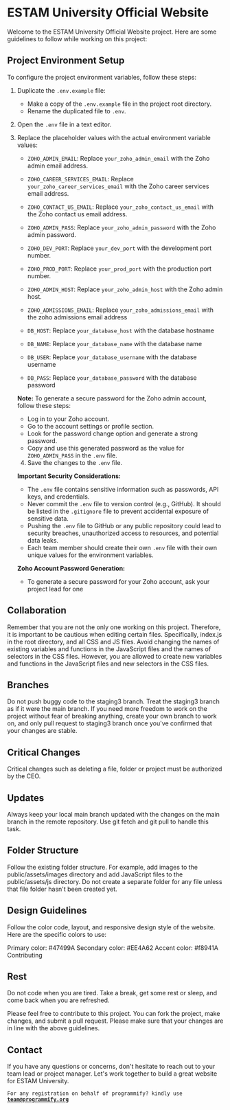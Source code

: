 # ESTAM University Official Website

Welcome to the ESTAM University Official Website project. Here are some guidelines to follow while working on this project:

## Project Environment Setup

To configure the project environment variables, follow these steps:

1. Duplicate the `.env.example` file:

   - Make a copy of the `.env.example` file in the project root directory.
   - Rename the duplicated file to `.env`.

2. Open the `.env` file in a text editor.

3. Replace the placeholder values with the actual environment variable values:

   - `ZOHO_ADMIN_EMAIL`: Replace `your_zoho_admin_email` with the Zoho admin email address.
   - `ZOHO_CAREER_SERVICES_EMAIL`: Replace `your_zoho_career_services_email` with the Zoho career services email address.
   - `ZOHO_CONTACT_US_EMAIL`: Replace `your_zoho_contact_us_email` with the Zoho contact us email address.
   - `ZOHO_ADMIN_PASS`: Replace `your_zoho_admin_password` with the Zoho admin password.
   - `ZOHO_DEV_PORT`: Replace `your_dev_port` with the development port number.
   - `ZOHO_PROD_PORT`: Replace `your_prod_port` with the production port number.
   - `ZOHO_ADMIN_HOST`: Replace `your_zoho_admin_host` with the Zoho admin host.
   - `ZOHO_ADMISSIONS_EMAIL`: Replace `your_zoho_admissions_email` with the zoho admissions email address

   - `DB_HOST`: Replace `your_database_host` with the database hostname
   - `DB_NAME`: Replace `your_database_name` with the database name
   - `DB_USER`: Replace `your_database_username` with the database username
   - `DB_PASS`: Replace `your_database_password` with the database password

   **Note:** To generate a secure password for the Zoho admin account, follow these steps:

   - Log in to your Zoho account.
   - Go to the account settings or profile section.
   - Look for the password change option and generate a strong password.
   - Copy and use this generated password as the value for `ZOHO_ADMIN_PASS` in the `.env` file.

    4. Save the changes to the `.env` file.

    **Important Security Considerations:**

    - The `.env` file contains sensitive information such as passwords, API keys, and credentials.
    - Never commit the `.env` file to version control (e.g., GitHub). It should be listed in the `.gitignore` file to prevent accidental exposure of sensitive data.
    - Pushing the `.env` file to GitHub or any public repository could lead to security breaches, unauthorized access to resources, and potential data leaks.
    - Each team member should create their own `.env` file with their own unique values for the environment variables.

    **Zoho Account Password Generation:**

    - To generate a secure password for your Zoho account, ask your project lead for one

## Collaboration

Remember that you are not the only one working on this project. Therefore, it is important to be cautious when editing certain files. Specifically, index.js in the root directory, and all CSS and JS files. Avoid changing the names of existing variables and functions in the JavaScript files and the names of selectors in the CSS files. However, you are allowed to create new variables and functions in the JavaScript files and new selectors in the CSS files.

## Branches

Do not push buggy code to the staging3 branch. Treat the staging3 branch as if it were the main branch. If you need more freedom to work on the project without fear of breaking anything, create your own branch to work on, and only pull request to staging3 branch once you've confirmed that your changes are stable.

## Critical Changes

Critical changes such as deleting a file, folder or project must be authorized by the CEO.

## Updates

Always keep your local main branch updated with the changes on the main branch in the remote repository. Use git fetch and git pull to handle this task.

## Folder Structure

Follow the existing folder structure. For example, add images to the public/assets/images directory and add JavaScript files to the public/assets/js directory. Do not create a separate folder for any file unless that file folder hasn't been created yet.

## Design Guidelines

Follow the color code, layout, and responsive design style of the website. Here are the specific colors to use:

Primary color: #47499A
Secondary color: #EE4A62
Accent color: #f8941A
Contributing

## Rest

Do not code when you are tired. Take a break, get some rest or sleep, and come back when you are refreshed.

Please feel free to contribute to this project. You can fork the project, make changes, and submit a pull request. Please make sure that your changes are in line with the above guidelines.

## Contact

If you have any questions or concerns, don't hesitate to reach out to your team lead or project manager. Let's work together to build a great website for ESTAM University.

<code>For any registration on behalf of programmify? kindly use <b>team@programmify.org</b></code>
